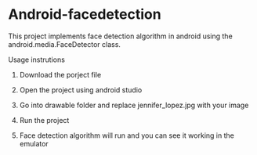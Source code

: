 # Android-facedetection
This project implements face detection algorithm in android using the android.media.FaceDetector class. 

Usage instrutions

1. Download the porject file

2. Open the project using android studio

3. Go into drawable folder and replace jennifer_lopez.jpg with your image

4. Run the project 

5. Face detection algorithm will run and you can see it working in the emulator 

